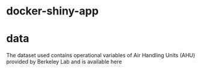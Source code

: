 # docker-shiny-app

# data

The dataset used contains operational variables of Air Handling Units (AHU) provided by Berkeley Lab and is available
here